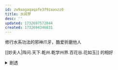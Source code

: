 ```yaml
---
id: zw9aagaqaqafe3f9zaaszz0
title: 水阎罗
desc: ''
updated: 1732697572844
created: 1732694346831
---
```


修行水系功法的邪神爪牙，酷爱折磨他人

[[妙夫人|阵问.天下.乾州.乾学州界.百花谷.花如玉]] 的相好

<details>
   <summary>剧透</summary>

水阎罗实际上有二人，本尊是 [[阵问.天下.乾州.肖家.肖天全]]

</details>
